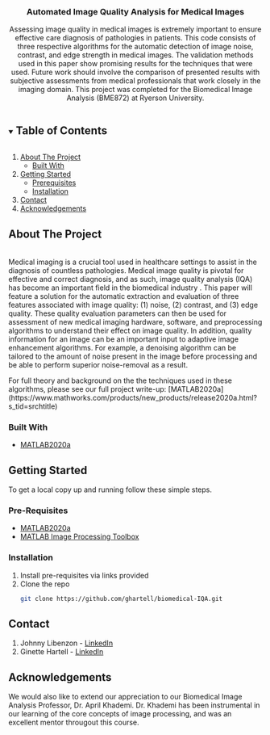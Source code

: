 <!-- PROJECT LOGO -->
<br />
<p align="center">
  <h3 align="center">Automated Image Quality Analysis for Medical Images</h3>
  <p align="center">
   Assessing image quality in medical images is extremely important to ensure effective care diagnosis of pathologies in patients. This code consists of three respective algorithms for the automatic detection of image noise, contrast, and edge strength in medical images. The validation methods used in this paper show promising results for the techniques that were used. Future work should involve the comparison of presented results with subjective assessments from medical professionals that work closely in the imaging domain. This project was completed for the Biomedical Image Analysis (BME872) at Ryerson University.
    <br />
  </p>
</p>



<!-- TABLE OF CONTENTS -->
<details open="open">
  <summary><h2 style="display: inline-block">Table of Contents</h2></summary>
  <ol>
    <li>
      <a href="#about-the-project">About The Project</a>
      <ul>
        <li><a href="#built-with">Built With</a></li>
      </ul>
    </li>
    <li>
      <a href="#getting-started">Getting Started</a>
      <ul>
        <li><a href="#prerequisites">Prerequisites</a></li>
        <li><a href="#installation">Installation</a></li>
      </ul>
    </li>
    <li><a href="#contact">Contact</a></li>
    <li><a href="#acknowledgements">Acknowledgements</a></li>
  </ol>
</details>



<!-- ABOUT THE PROJECT -->
## About The Project

</br>
Medical imaging is a crucial tool used in healthcare settings to assist in the diagnosis of countless pathologies. Medical image quality is pivotal for effective and correct diagnosis, and as such, image quality analysis (IQA) has become an important field in the biomedical industry . This paper will feature a solution for the automatic extraction and evaluation of three features associated with image quality: (1) noise, (2) contrast, and (3) edge quality. These quality evaluation parameters can then be used for assessment of new medical imaging hardware, software, and preprocessing algorithms to understand their effect on image quality. In addition, quality information for an image can be an important input to adaptive image enhancement algorithms. For example, a denoising algorithm can be tailored to the amount of noise present in the image before processing and be able to perform superior noise-removal as a result.
</br>
</p>
For full theory and background on the the techniques used in these algorithms, please see our full project write-up:
[MATLAB2020a](https://www.mathworks.com/products/new_products/release2020a.html?s_tid=srchtitle)
</br>

### Built With

* [MATLAB2020a](https://www.mathworks.com/products/new_products/release2020a.html?s_tid=srchtitle)

<!-- GETTING STARTED -->
## Getting Started

To get a local copy up and running follow these simple steps.

### Pre-Requisites

* [MATLAB2020a](https://www.mathworks.com/products/new_products/release2020a.html?s_tid=srchtitle)
* [MATLAB Image Processing Toolbox](https://www.mathworks.com/products/image.html?s_tid=srchtitle)

### Installation

1. Install pre-requisites via links provided
2. Clone the repo
   ```sh
   git clone https://github.com/ghartell/biomedical-IQA.git
   ```

<!-- CONTACT -->
## Contact

1. Johnny Libenzon - [LinkedIn](https://www.linkedin.com/in/johnny-libenzon/)
2. Ginette Hartell - [LinkedIn](https://www.linkedin.com/in/ginette-hartell/)

<!-- ACKNOWLEDGEMENTS -->
## Acknowledgements

We would also like to extend our appreciation to our Biomedical Image Analysis Professor, Dr. April Khademi. Dr. Khademi has been instrumental in our learning of the core concepts of image processing, and was an excellent mentor througout this course.
